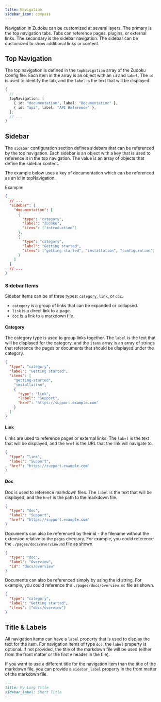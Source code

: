 ```yaml
---
title: Navigation
sidebar_icon: compass
---
```


Navigation in Zudoku can be customized at several layers. The primary is the top navigation tabs. Tabs can reference pages, plugins, or external links. The secondary is the sidebar navigation. The sidebar can be customized to show additional links or content.

## Top Navigation

The top navigation is defined in the `topNavigation` array of the Zudoku Config file. Each item in the array is an object with an `id` and `label`. The `id` is used to identify the tab, and the `label` is the text that will be displayed.

```ts
{
  // ...
  topNavigation: [
    { id: "documentation", label: "Documentation" },
    { id: "api", label: "API Reference" },
  ];
  // ...
}
```

## Sidebar

The `sidebar` configuration section defines sidebars that can be referenced by the top navigation. Each sidebar is an object with a key that is used to reference it in the top navigation. The value is an array of objects that define the sidebar content.

The example below uses a key of documentation which can be referenced as an id in topNavigation.

Example:

```json
{
  // ...
  "sidebar": {
    "documentation": [
      {
        "type": "category",
        "label": "Zudoku",
        "items": ["introduction"]
      },
      {
        "type": "category",
        "label": "Getting started",
        "items": ["getting-started", "installation", "configuration"]
      }
    ]
  }
  // ...
}
```

### Sidebar Items

Sidebar Items can be of three types: `category`, `link`, or `doc`.

- `category` is a group of links that can be expanded or collapsed.
- `link` is a direct link to a page.
- `doc` is a link to a markdown file.

#### Category

The category type is used to group links together. The `label` is the text that will be displayed for the category, and the `items` array is an array of strings that reference the pages or documents that should be displayed under the category.

```json
{
  "type": "category",
  "label": "Getting started",
  "items": [
    "getting-started",
    "installation",
    {
      "type": "link",
      "label": "Support",
      "href": "https://support.example.com"
    }
  ]
}
```

#### Link

Links are used to reference pages or external links. The `label` is the text that will be displayed, and the `href` is the URL that the link will navigate to.

```json
{
  "type": "link",
  "label": "Support",
  "href": "https://support.example.com"
}
```

#### Doc

Doc is used to reference markdown files. The `label` is the text that will be displayed, and the `href` is the path to the markdown file.

```json
{
  "type": "doc",
  "label": "Support",
  "href": "https://support.example.com"
}
```

Documents can also be referenced by their id - the filename without the extension relative to the `pages` directory. For example, you could reference the `./pages/docs/overview.md` file as shown.

```json
{
  "type": "doc",
  "label": "Overview",
  "id": "docs/overview"
}
```

Documents can also be referenced simply by using the id string. For example, you could reference the `./pages/docs/overview.md` file as shown.

```json
{
  "type": "category",
  "label": "Getting started",
  "items": ["docs/overview"]
}
```

## Title & Labels

All navigation items can have a `label` property that is used to display the text for the item. For navigation items of type `doc`, the `label` property is optional. If not provided, the title of the markdown file will be used (either from the front matter or the first `#` header in the file).

If you want to use a different title for the navigation item than the title of the markdown file, you can provide a `sidebar_label` property in the front matter of the markdown file.

```md
---
title: My Long Title
sidebar_label: Short Title
---
```
